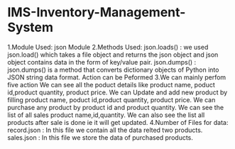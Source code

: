 
# IMS-Inventory-Management-System
1.Module Used:
	json Module
2.Methods Used:
	json.loads() : we used json.load() which takes a file object and returns the json object and json object contains data in the form of key/value pair.
	json.dumps() : json.dumps() is a method that converts dictionary objects of Python into JSON string data format.
	Action can be Peformed
3.We can mainly perfom five action
  We can see all the poduct details like product name, poduct id,product quantity, product price.
  We can Update and add new product by filling product name, poduct id,product quantity, product price.
  We can purchase any product by product id and product quantity.
  We can see the list of all sales product name,id,quantity.
  We can also see the list all products after sale is done ie it will get updated.
4.Number of Files for data:
  record.json : In this file we contain all the data relted two products.
  sales.json : In this file we store the data of purchased products.

